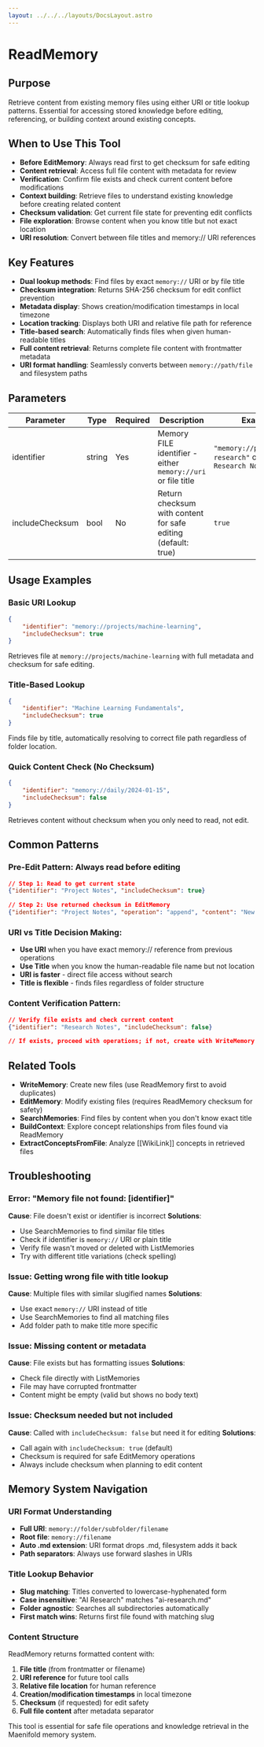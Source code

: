 ```yaml
---
layout: ../../../layouts/DocsLayout.astro
---
```


# ReadMemory

## Purpose
Retrieve content from existing memory files using either URI or title lookup patterns. Essential for accessing stored knowledge before editing, referencing, or building context around existing concepts.

## When to Use This Tool
- **Before EditMemory**: Always read first to get checksum for safe editing
- **Content retrieval**: Access full file content with metadata for review
- **Verification**: Confirm file exists and check current content before modifications  
- **Context building**: Retrieve files to understand existing knowledge before creating related content
- **Checksum validation**: Get current file state for preventing edit conflicts
- **File exploration**: Browse content when you know title but not exact location
- **URI resolution**: Convert between file titles and memory:// URI references

## Key Features
- **Dual lookup methods**: Find files by exact `memory://` URI or by file title
- **Checksum integration**: Returns SHA-256 checksum for edit conflict prevention
- **Metadata display**: Shows creation/modification timestamps in local timezone
- **Location tracking**: Displays both URI and relative file path for reference
- **Title-based search**: Automatically finds files when given human-readable titles
- **Full content retrieval**: Returns complete file content with frontmatter metadata
- **URI format handling**: Seamlessly converts between `memory://path/file` and filesystem paths

## Parameters
| Parameter | Type | Required | Description | Example |
|-----------|------|----------|-------------|---------|
| identifier | string | Yes | Memory FILE identifier - either `memory://uri` or file title | `"memory://projects/ai-research"` or `"AI Research Notes"` |
| includeChecksum | bool | No | Return checksum with content for safe editing (default: true) | `true` |

## Usage Examples

### Basic URI Lookup
```json
{
    "identifier": "memory://projects/machine-learning",
    "includeChecksum": true
}
```
Retrieves file at `memory://projects/machine-learning` with full metadata and checksum for safe editing.

### Title-Based Lookup  
```json
{
    "identifier": "Machine Learning Fundamentals",
    "includeChecksum": true
}
```
Finds file by title, automatically resolving to correct file path regardless of folder location.

### Quick Content Check (No Checksum)
```json
{
    "identifier": "memory://daily/2024-01-15",
    "includeChecksum": false
}
```
Retrieves content without checksum when you only need to read, not edit.

## Common Patterns

### **Pre-Edit Pattern**: Always read before editing
```json
// Step 1: Read to get current state
{"identifier": "Project Notes", "includeChecksum": true}

// Step 2: Use returned checksum in EditMemory
{"identifier": "Project Notes", "operation": "append", "content": "New info about [[AI]]", "checksum": "abc123..."}
```

### **URI vs Title Decision Making**:
- **Use URI** when you have exact memory:// reference from previous operations
- **Use Title** when you know the human-readable file name but not location
- **URI is faster** - direct file access without search
- **Title is flexible** - finds files regardless of folder structure

### **Content Verification Pattern**:
```json
// Verify file exists and check current content
{"identifier": "Research Notes", "includeChecksum": false}

// If exists, proceed with operations; if not, create with WriteMemory
```

## Related Tools
- **WriteMemory**: Create new files (use ReadMemory first to avoid duplicates)
- **EditMemory**: Modify existing files (requires ReadMemory checksum for safety)  
- **SearchMemories**: Find files by content when you don't know exact title
- **BuildContext**: Explore concept relationships from files found via ReadMemory
- **ExtractConceptsFromFile**: Analyze [[WikiLink]] concepts in retrieved files

## Troubleshooting

### **Error**: "Memory file not found: [identifier]"
**Cause**: File doesn't exist or identifier is incorrect
**Solutions**:
- Use SearchMemories to find similar file titles
- Check if identifier is `memory://` URI or plain title
- Verify file wasn't moved or deleted with ListMemories
- Try with different title variations (check spelling)

### **Issue**: Getting wrong file with title lookup
**Cause**: Multiple files with similar slugified names
**Solutions**:
- Use exact `memory://` URI instead of title
- Use SearchMemories to find all matching files
- Add folder path to make title more specific

### **Issue**: Missing content or metadata
**Cause**: File exists but has formatting issues
**Solutions**:
- Check file directly with ListMemories
- File may have corrupted frontmatter
- Content might be empty (valid but shows no body text)

### **Issue**: Checksum needed but not included
**Cause**: Called with `includeChecksum: false` but need it for editing
**Solutions**:
- Call again with `includeChecksum: true` (default)
- Checksum is required for safe EditMemory operations
- Always include checksum when planning to edit content

## Memory System Navigation

### URI Format Understanding
- **Full URI**: `memory://folder/subfolder/filename` 
- **Root file**: `memory://filename`
- **Auto .md extension**: URI format drops .md, filesystem adds it back
- **Path separators**: Always use forward slashes in URIs

### Title Lookup Behavior  
- **Slug matching**: Titles converted to lowercase-hyphenated form
- **Case insensitive**: "AI Research" matches "ai-research.md"
- **Folder agnostic**: Searches all subdirectories automatically
- **First match wins**: Returns first file found with matching slug

### Content Structure
ReadMemory returns formatted content with:
1. **File title** (from frontmatter or filename)
2. **URI reference** for future tool calls
3. **Relative file location** for human reference  
4. **Creation/modification timestamps** in local timezone
5. **Checksum** (if requested) for edit safety
6. **Full file content** after metadata separator

This tool is essential for safe file operations and knowledge retrieval in the Maenifold memory system.